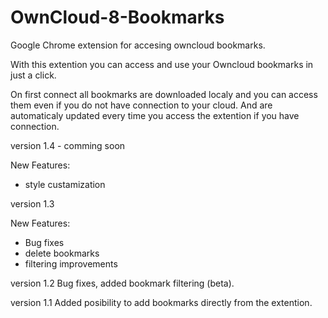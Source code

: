 # OwnCloud-8-Bookmarks
Google Chrome extension for accesing owncloud bookmarks.

With this extention you can access and use your Owncloud bookmarks in just a click. 

On first connect all bookmarks are downloaded localy and you can access them even if you do not have connection to your cloud. And are automaticaly updated every time you access the extention if you have connection.

version 1.4 - comming soon

New Features:
 - style custamization

version 1.3

New Features:
 - Bug fixes
 - delete bookmarks
 - filtering improvements

version 1.2
Bug fixes, added bookmark filtering (beta).

version 1.1
Added posibility to add bookmarks directly from the extention.
